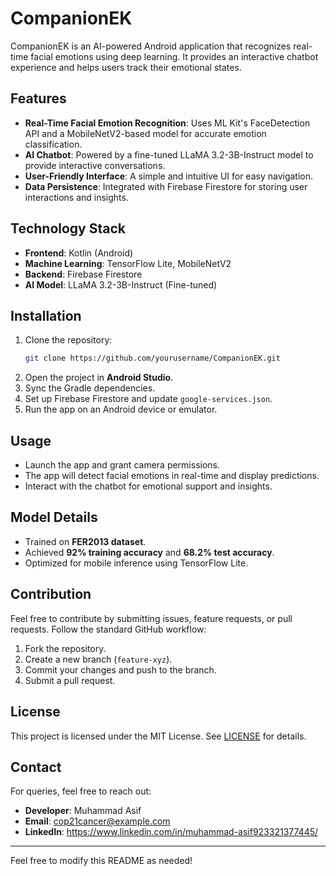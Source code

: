 # CompanionEK

CompanionEK is an AI-powered Android application that recognizes real-time facial emotions using deep learning. It provides an interactive chatbot experience and helps users track their emotional states.

## Features

- **Real-Time Facial Emotion Recognition**: Uses ML Kit's FaceDetection API and a MobileNetV2-based model for accurate emotion classification.
- **AI Chatbot**: Powered by a fine-tuned LLaMA 3.2-3B-Instruct model to provide interactive conversations.
- **User-Friendly Interface**: A simple and intuitive UI for easy navigation.
- **Data Persistence**: Integrated with Firebase Firestore for storing user interactions and insights.

## Technology Stack

- **Frontend**: Kotlin (Android)
- **Machine Learning**: TensorFlow Lite, MobileNetV2
- **Backend**: Firebase Firestore
- **AI Model**: LLaMA 3.2-3B-Instruct (Fine-tuned)

## Installation

1. Clone the repository:
   ```bash
   git clone https://github.com/yourusername/CompanionEK.git
   ```
2. Open the project in **Android Studio**.
3. Sync the Gradle dependencies.
4. Set up Firebase Firestore and update `google-services.json`.
5. Run the app on an Android device or emulator.

## Usage

- Launch the app and grant camera permissions.
- The app will detect facial emotions in real-time and display predictions.
- Interact with the chatbot for emotional support and insights.

## Model Details

- Trained on **FER2013 dataset**.
- Achieved **92% training accuracy** and **68.2% test accuracy**.
- Optimized for mobile inference using TensorFlow Lite.

## Contribution

Feel free to contribute by submitting issues, feature requests, or pull requests. Follow the standard GitHub workflow:

1. Fork the repository.
2. Create a new branch (`feature-xyz`).
3. Commit your changes and push to the branch.
4. Submit a pull request.

## License

This project is licensed under the MIT License. See [LICENSE](LICENSE) for details.

## Contact

For queries, feel free to reach out:
- **Developer**: Muhammad Asif
- **Email**: cop21cancer@example.com
- **LinkedIn**: https://www.linkedin.com/in/muhammad-asif923321377445/

---

Feel free to modify this README as needed!

